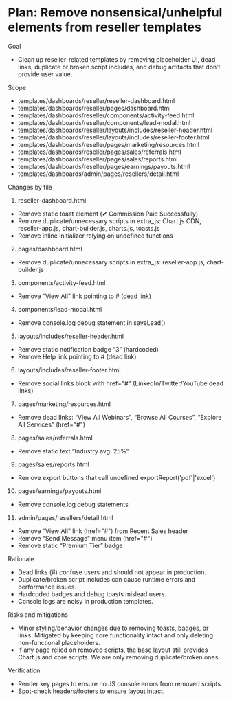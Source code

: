 # Plan: Remove nonsensical/unhelpful elements from reseller templates

Goal
- Clean up reseller-related templates by removing placeholder UI, dead links, duplicate or broken script includes, and debug artifacts that don’t provide user value.

Scope
- templates/dashboards/reseller/reseller-dashboard.html
- templates/dashboards/reseller/pages/dashboard.html
- templates/dashboards/reseller/components/activity-feed.html
- templates/dashboards/reseller/components/lead-modal.html
- templates/dashboards/reseller/layouts/includes/reseller-header.html
- templates/dashboards/reseller/layouts/includes/reseller-footer.html
- templates/dashboards/reseller/pages/marketing/resources.html
- templates/dashboards/reseller/pages/sales/referrals.html
- templates/dashboards/reseller/pages/sales/reports.html
- templates/dashboards/reseller/pages/earnings/payouts.html
- templates/dashboards/admin/pages/resellers/detail.html

Changes by file
1) reseller-dashboard.html
- Remove static toast element (✔ Commission Paid Successfully)
- Remove duplicate/unnecessary scripts in extra_js: Chart.js CDN, reseller-app.js, chart-builder.js, charts.js, toasts.js
- Remove inline initializer relying on undefined functions

2) pages/dashboard.html
- Remove duplicate/unnecessary scripts in extra_js: reseller-app.js, chart-builder.js

3) components/activity-feed.html
- Remove “View All” link pointing to # (dead link)

4) components/lead-modal.html
- Remove console.log debug statement in saveLead()

5) layouts/includes/reseller-header.html
- Remove static notification badge “3” (hardcoded)
- Remove Help link pointing to # (dead link)

6) layouts/includes/reseller-footer.html
- Remove social links block with href="#" (LinkedIn/Twitter/YouTube dead links)

7) pages/marketing/resources.html
- Remove dead links: “View All Webinars”, “Browse All Courses”, “Explore All Services” (href="#")

8) pages/sales/referrals.html
- Remove static text “Industry avg: 25%”

9) pages/sales/reports.html
- Remove export buttons that call undefined exportReport('pdf'|'excel')

10) pages/earnings/payouts.html
- Remove console.log debug statements

11) admin/pages/resellers/detail.html
- Remove “View All” link (href="#") from Recent Sales header
- Remove “Send Message” menu item (href="#")
- Remove static “Premium Tier” badge

Rationale
- Dead links (#) confuse users and should not appear in production.
- Duplicate/broken script includes can cause runtime errors and performance issues.
- Hardcoded badges and debug toasts mislead users.
- Console logs are noisy in production templates.

Risks and mitigations
- Minor styling/behavior changes due to removing toasts, badges, or links. Mitigated by keeping core functionality intact and only deleting non-functional placeholders.
- If any page relied on removed scripts, the base layout still provides Chart.js and core scripts. We are only removing duplicate/broken ones.

Verification
- Render key pages to ensure no JS console errors from removed scripts.
- Spot-check headers/footers to ensure layout intact.

